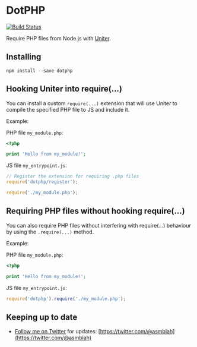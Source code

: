 DotPHP
======

[![Build Status](https://secure.travis-ci.org/uniter/dotphp.png?branch=master)](http://travis-ci.org/uniter/dotphp)

Require PHP files from Node.js with [Uniter](https://github.com/asmblah/uniter).

Installing
----------

```shell
npm install --save dotphp
```

Hooking Uniter into require(...)
--------------------------------
You can install a custom `require(...)` extension that will use Uniter to compile the specified PHP file to JS and include it.

Example:

PHP file `my_module.php`:
```php
<?php

print 'Hello from my_module!';
```

JS file `my_entrypoint.js`:
```javascript
// Register the extension for requiring .php files
require('dotphp/register');

require('./my_module.php');
```

Requiring PHP files without hooking require(...)
------------------------------------------------
You can also require PHP files without interfering with require(...) behaviour by using the `.require(...)` method.

Example:

PHP file `my_module.php`:
```php
<?php

print 'Hello from my_module!';
```

JS file `my_entrypoint.js`:
```javascript
require('dotphp').require('./my_module.php');
```

Keeping up to date
------------------
- [Follow me on Twitter](https://twitter.com/@asmblah) for updates: [https://twitter.com/@asmblah](https://twitter.com/@asmblah)
